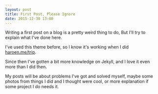 ```yaml
---
layout: post
title: First Post, Please Ignore
date: 2015-12-30 13:00
---
```


Writing a first post on a blog is a pretty weird thing to do, But I'll try to explain what I've done here.

I've used this theme before, so I know it's working when I did [haroen.me/trip](https://haroen.me/trip).

Since then I've gotten a bit more knowledge on Jekyll, and I love it even more than I did then.

My posts will be about problems I've got and solved myself, maybe some photos from things I did and I thought were cool, or more explanation if some project I do needs it.